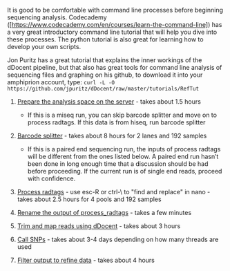 It is good to be comfortable with command line processes before beginning sequencing analysis. Codecademy ([https://www.codecademy.com/en/courses/learn-the-command-line]) has a very great introductory command line tutorial that will help you dive into these processes.  The python tutorial is also great for learning how to develop your own scripts.

Jon Puritz has a great tutorial that explains the inner workings of the dDocent pipeline, but that also has great tools for command line analysis of sequencing files and graphing on his github, to download it into your amphiprion account, type:
`curl -L -O https://github.com/jpuritz/dDocent/raw/master/tutorials/RefTut`

1. [Prepare the analysis space on the server](./prep_seq_space.md) - takes about 1.5 hours


    - If this is a miseq run, you can skip barcode splitter and move on to process radtags.  If this data is from hiseq, run barcode splitter

2. [Barcode splitter](./barcode_splitter.md) - takes about 8 hours for 2 lanes and 192 samples

    - If this is a paired end sequencing run, the inputs of process radtags will be different from the ones listed below.  A paired end run hasn’t been done in long enough time that a discussion should be had before proceeding.  If the current run is of single end reads, proceed with confidence.
    
3. [Process radtags](./process_radtags.md) - use esc-R or ctrl-\ to "find and replace" in nano - takes about 2.5 hours for 4 pools and 192 samples

4. [Rename the output of process_radtags](./rename.md) - takes a few minutes

5. [Trim and map reads using dDocent](./5.trim_map.md) - takes about 3 hours

6. [Call SNPs](./6.freebayes.md) - takes about 3-4 days depending on how many threads are used

7. [Filter output to refine data](7.filter.md) - takes about 4 hours


